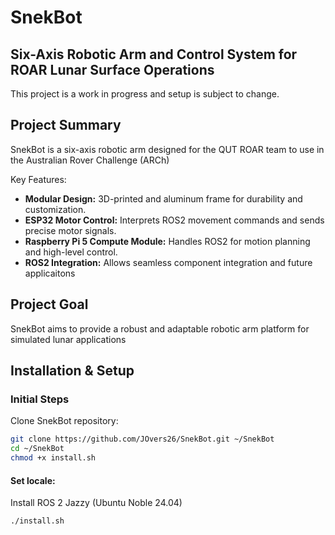 # SnekBot

## Six-Axis Robotic Arm and Control System for ROAR Lunar Surface Operations

This project is a work in progress and setup is subject to change.

## Project Summary
SnekBot is a six-axis robotic arm designed for the QUT ROAR team to use in the Australian Rover Challenge (ARCh)

Key Features:
- **Modular Design:** 3D-printed and aluminum frame for durability and customization.
- **ESP32 Motor Control:** Interprets ROS2 movement commands and sends precise motor signals.
- **Raspberry Pi 5 Compute Module:** Handles ROS2 for motion planning and high-level control.
- **ROS2 Integration:** Allows seamless component integration and future applicaitons

## Project Goal
SnekBot aims to provide a robust and adaptable robotic arm platform for simulated lunar applications

## Installation & Setup
### Initial Steps
Clone SnekBot repository:

```bash
git clone https://github.com/JOvers26/SnekBot.git ~/SnekBot
cd ~/SnekBot
chmod +x install.sh
```

#### Set locale:
Install ROS 2 Jazzy (Ubuntu Noble 24.04)
```bash
./install.sh
```


